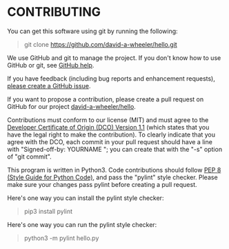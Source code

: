 # CONTRIBUTING

You can get this software using git by running the following:

> git clone https://github.com/david-a-wheeler/hello.git

We use GitHub and git to manage the project.
If you don't know how to use GitHub or git, see
[GitHub help](https://help.github.com/).

If you have feedback (including bug reports and enhancement requests),
[please create a GitHub issue](https://github.com/david-a-wheeler/hello/issues).

If you want to propose a contribution, please create a pull request on
GitHub for our project
[david-a-wheeler/hello](https://github.com/david-a-wheeler/hello).

Contributions must conform to our license (MIT) and must agree 
to the
[Developer Certificate of Origin (DCO) Version 1.1](https://developercertificate.org/) (which states that you have the legal right to make the contribution).
To clearly indicate that you agree with the DCO,
each commit in your pull request should have a line with
"Signed-off-by: YOURNAME <YOUREMAIL>"; you can create that
with the "-s" option of "git commit".

This program is written in Python3.
Code contributions should follow
[PEP 8 (Style Guide for Python Code)](https://www.python.org/dev/peps/pep-0008/),
and pass the "pylint" style checker.
Please make sure your changes pass pylint before creating a pull request.

Here's one way you can install the pylint style checker:

> pip3 install pylint

Here's one way you can run the pylint style checker:

> python3 -m pylint hello.py
